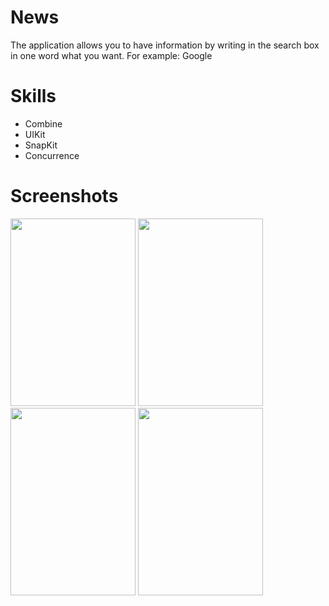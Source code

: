 # News

The application allows you to have information by writing in the search box in one word what you want. For example: Google

# Skills
- Combine
- UIKit
- SnapKit
- Concurrence

# Screenshots
<img src="https://user-images.githubusercontent.com/105917148/230144355-13ebe3eb-8e81-4160-a2ab-763d6a562144.png" width="200" height="300"> <img src="https://user-images.githubusercontent.com/105917148/230144370-bb06c3a7-bd1c-4a29-a0c9-abe3b62710ae.png" width="200" height="300"> <img src="https://user-images.githubusercontent.com/105917148/230144392-be3fb654-cc90-4649-b280-46f961f2a934.png" width="200" height="300"> <img src="https://user-images.githubusercontent.com/105917148/230144408-a4564303-f7a6-4584-a83e-3e56699b6d5c.png" width="200" height="300">
